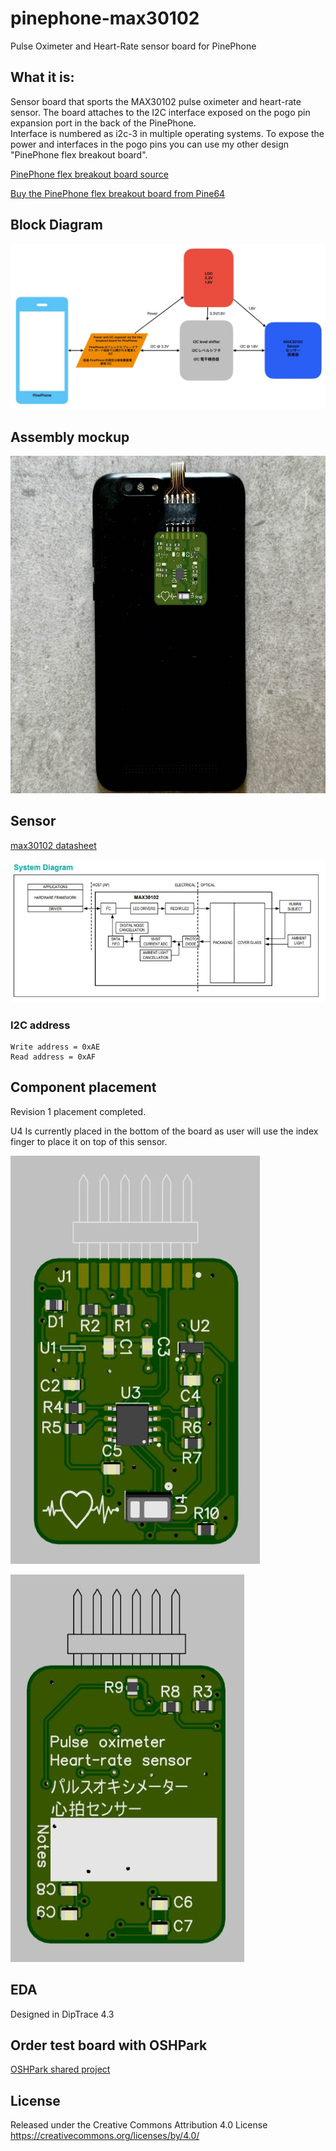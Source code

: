 # pinephone-max30102
Pulse Oximeter and
Heart-Rate sensor board for PinePhone

## What it is:
Sensor board that sports the MAX30102 pulse oximeter and heart-rate sensor. The board attaches to the I2C interface exposed on the pogo pin expansion port in the back of the PinePhone.  
Interface is numbered as i2c-3 in multiple operating systems.
To expose the power and interfaces in the pogo pins you can use my other design "PinePhone flex breakout board". 


<a href="https://github.com/jnavarro7/pinephone_flex_breakout_board" title="PinePhoone flex breakout board">PinePhone flex breakout board source</a>

<a href="https://pine64.com/product/pinephone-flex-break-out-board/" title="Buy the PinePhoone flex breakout board from Pine64">Buy the PinePhone flex breakout board from Pine64</a>

## Block Diagram

![block_diagram](/support_files/images/block_diagram.JPG)


## Assembly mockup
![pinephone_assembly](/support_files/images/pinephone_assembly_mockup.jpg)
## Sensor


[max30102 datasheet](https://www.analog.com/media/en/technical-documentation/data-sheets/max30102.pdf)


![max30102 system diagram](/support_files/images/system_diagram.JPG)

### I2C address 
    Write address = 0xAE 
    Read address = 0xAF

## Component placement

Revision 1 placement completed.

U4 Is currently placed in the bottom of the board as user will use the index finger to place it on top of this sensor. 

![board top](/support_files/images/board.JPG)

![board bottom](/support_files/images/board_bottom.JPG)

## EDA

Designed in DipTrace 4.3

## Order test board with OSHPark 

[OSHPark shared project](https://oshpark.com/shared_projects/6M6yBA50)

## License

Released under the Creative Commons Attribution 4.0 License
https://creativecommons.org/licenses/by/4.0/